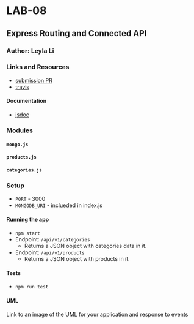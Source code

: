 # LAB-08

## Express Routing and Connected API

### Author: Leyla Li

### Links and Resources
* [submission PR](https://github.com/401-advanced-javascript-leyla/lab-08/pulls)
* [travis](https://www.travis-ci.com/search/lab-08)

#### Documentation
* [jsdoc](http://xyz.com)


### Modules
#### `mongo.js`
#### `products.js`
#### `categories.js`

### Setup
* `PORT` - 3000
* `MONGODB_URI` - inclueded in index.js

#### Running the app
* `npm start`
* Endpoint: `/api/v1/categories`
  * Returns a JSON object with categories data in it.
* Endpoint: `/api/v1/products`
  * Returns a JSON object with products in it.
  
#### Tests
* `npm run test`

#### UML
Link to an image of the UML for your application and response to events
